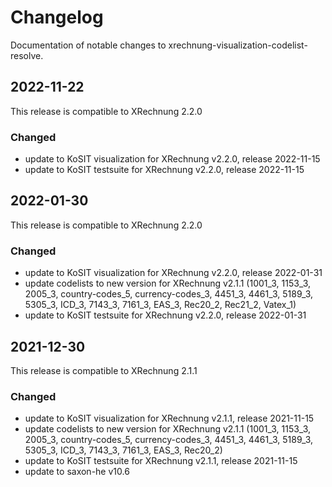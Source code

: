 # Changelog

Documentation of notable changes to xrechnung-visualization-codelist-resolve.

## 2022-11-22

This release is compatible to XRechnung 2.2.0

### Changed

* update to KoSIT visualization for XRechnung v2.2.0, release 2022-11-15
* update to KoSIT testsuite for XRechnung v2.2.0, release 2022-11-15

## 2022-01-30

This release is compatible to XRechnung 2.2.0

### Changed

* update to KoSIT visualization for XRechnung v2.2.0, release 2022-01-31
* update codelists to new version for XRechnung v2.1.1 (1001_3, 1153_3, 2005_3, country-codes_5, currency-codes_3, 4451_3, 4461_3, 5189_3, 5305_3, ICD_3, 7143_3, 7161_3, EAS_3, Rec20_2, Rec21_2, Vatex_1)
* update to KoSIT testsuite for XRechnung v2.2.0, release 2022-01-31


## 2021-12-30

This release is compatible to XRechnung 2.1.1

### Changed

* update to KoSIT visualization for XRechnung v2.1.1, release 2021-11-15
* update codelists to new version for XRechnung v2.1.1 (1001_3, 1153_3, 2005_3, country-codes_5, currency-codes_3, 4451_3, 4461_3, 5189_3, 5305_3, ICD_3, 7143_3, 7161_3, EAS_3, Rec20_2)
* update to KoSIT testsuite for XRechnung v2.1.1, release 2021-11-15
* update to saxon-he v10.6
